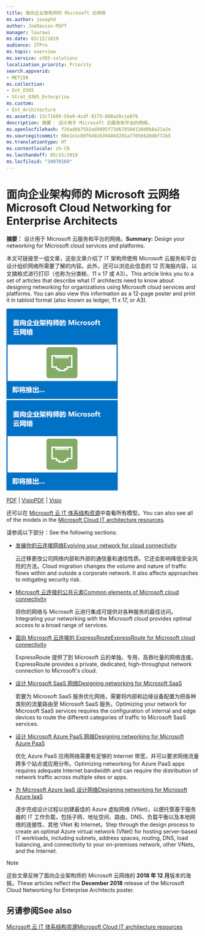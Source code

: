 ```yaml
---
title: 面向企业架构师的 Microsoft 云网络
ms.author: josephd
author: JoeDavies-MSFT
manager: laurawi
ms.date: 03/12/2019
audience: ITPro
ms.topic: overview
ms.service: o365-solutions
localization_priority: Priority
search.appverid:
- MET150
ms.collection:
- Ent_O365
- Strat_O365_Enterprise
ms.custom:
- Ent_Architecture
ms.assetid: 13c71689-59a9-4cdf-8175-808a20c1e879
description: 摘要： 设计用于 Microsoft 云服务和平台的网络。
ms.openlocfilehash: f26adbb7592ad9095f73d678504138d0b8a21a2e
ms.sourcegitcommit: 08e1e1c09f64926394043291a77856620d6f72b5
ms.translationtype: HT
ms.contentlocale: zh-CN
ms.lasthandoff: 05/15/2019
ms.locfileid: "34070168"
---
```

# <a name="microsoft-cloud-networking-for-enterprise-architects"></a><span data-ttu-id="6f095-103">面向企业架构师的 Microsoft 云网络</span><span class="sxs-lookup"><span data-stu-id="6f095-103">Microsoft Cloud Networking for Enterprise Architects</span></span>

 <span data-ttu-id="6f095-104">**摘要：** 设计用于 Microsoft 云服务和平台的网络。</span><span class="sxs-lookup"><span data-stu-id="6f095-104">**Summary:** Design your networking for Microsoft cloud services and platforms.</span></span>
  
<span data-ttu-id="6f095-p101">本文可链接至一组文章，这些文章介绍了 IT 架构师使用 Microsoft 云服务和平台设计组织网络所需要了解的内容。此外，还可以浏览此信息的 12 页海报内容，以文摘格式进行打印（也称为分类帐、11 x 17 或 A3）。</span><span class="sxs-lookup"><span data-stu-id="6f095-p101">This article links you to a set of articles that describe what IT architects need to know about designing networking for organizations using Microsoft cloud services and platforms. You can also view this information as a 12-page poster and print it in tabloid format (also known as ledger, 11 x 17, or A3).</span></span>
  
<span data-ttu-id="6f095-107">[![模型缩略图：Microsoft 云网络](media/95e8ab6a-b4d0-4836-acc1-b0b77ebf46e6.png)  
](https://go.microsoft.com/fwlink/p/?linkid=842073)</span><span class="sxs-lookup"><span data-stu-id="6f095-107">[![Thumb image for Microsoft cloud networking model](media/95e8ab6a-b4d0-4836-acc1-b0b77ebf46e6.png)  
](https://go.microsoft.com/fwlink/p/?linkid=842073)</span></span>
  
<span data-ttu-id="6f095-108">[PDF](https://go.microsoft.com/fwlink/p/?linkid=842073) | [Visio](https://go.microsoft.com/fwlink/p/?linkid=842074)</span><span class="sxs-lookup"><span data-stu-id="6f095-108">[PDF](https://go.microsoft.com/fwlink/p/?linkid=842073) | [Visio](https://go.microsoft.com/fwlink/p/?linkid=842074)</span></span>
  
<span data-ttu-id="6f095-109">还可以在 [Microsoft 云 IT 体系结构资源](microsoft-cloud-it-architecture-resources.md)中查看所有模型。</span><span class="sxs-lookup"><span data-stu-id="6f095-109">You can also see all of the models in the [Microsoft Cloud IT architecture resources](microsoft-cloud-it-architecture-resources.md).</span></span>
  
<span data-ttu-id="6f095-110">请参阅以下部分：</span><span class="sxs-lookup"><span data-stu-id="6f095-110">See the following sections:</span></span>
  
- [<span data-ttu-id="6f095-111">发展你的云连接网络</span><span class="sxs-lookup"><span data-stu-id="6f095-111">Evolving your network for cloud connectivity</span></span>](evolving-your-network-for-cloud-connectivity.md)
    
    <span data-ttu-id="6f095-p102">云迁移更改公司网络内部和外部的通信量和通信性质。它还会影响降低安全风险的方法。</span><span class="sxs-lookup"><span data-stu-id="6f095-p102">Cloud migration changes the volume and nature of traffic flows within and outside a corporate network. It also affects approaches to mitigating security risk.</span></span>
    
- [<span data-ttu-id="6f095-114">Microsoft 云连接的公共元素</span><span class="sxs-lookup"><span data-stu-id="6f095-114">Common elements of Microsoft cloud connectivity</span></span>](common-elements-of-microsoft-cloud-connectivity.md)
    
    <span data-ttu-id="6f095-115">将你的网络与 Microsoft 云进行集成可提供对各种服务的最佳访问。</span><span class="sxs-lookup"><span data-stu-id="6f095-115">Integrating your networking with the Microsoft cloud provides optimal access to a broad range of services.</span></span>
    
- [<span data-ttu-id="6f095-116">面向 Microsoft 云连接的 ExpressRoute</span><span class="sxs-lookup"><span data-stu-id="6f095-116">ExpressRoute for Microsoft cloud connectivity</span></span>](expressroute-for-microsoft-cloud-connectivity.md)
    
    <span data-ttu-id="6f095-117">ExpressRoute 提供了到 Microsoft 云的单独、专用、高吞吐量的网络连接。</span><span class="sxs-lookup"><span data-stu-id="6f095-117">ExpressRoute provides a private, dedicated, high-throughput network connection to Microsoft's cloud.</span></span>
    
- [<span data-ttu-id="6f095-118">设计 Microsoft SaaS 网络</span><span class="sxs-lookup"><span data-stu-id="6f095-118">Designing networking for Microsoft SaaS</span></span>](designing-networking-for-microsoft-saas.md)
    
    <span data-ttu-id="6f095-119">若要为 Microsoft SaaS 服务优化网络，需要将内部和边缘设备配置为把各种类别的流量路由至 Microsoft SaaS 服务。</span><span class="sxs-lookup"><span data-stu-id="6f095-119">Optimizing your network for Microsoft SaaS services requires the configuration of internal and edge devices to route the different categories of traffic to Microsoft SaaS services.</span></span>
    
- [<span data-ttu-id="6f095-120">设计 Microsoft Azure PaaS 网络</span><span class="sxs-lookup"><span data-stu-id="6f095-120">Designing networking for Microsoft Azure PaaS</span></span>](designing-networking-for-microsoft-azure-paas.md)
    
    <span data-ttu-id="6f095-121">优化 Azure PaaS 应用网络需要有足够的 Internet 带宽，并可以要求网络流量跨多个站点或应用分布。</span><span class="sxs-lookup"><span data-stu-id="6f095-121">Optimizing networking for Azure PaaS apps requires adequate Internet bandwidth and can require the distribution of network traffic across multiple sites or apps.</span></span>
    
- [<span data-ttu-id="6f095-122">为 Microsoft Azure IaaS 设计网络</span><span class="sxs-lookup"><span data-stu-id="6f095-122">Designing networking for Microsoft Azure IaaS</span></span>](designing-networking-for-microsoft-azure-iaas.md)
    
    <span data-ttu-id="6f095-123">逐步完成设计过程以创建最佳的 Azure 虚拟网络 (VNet)，以便托管基于服务器的 IT 工作负载，包括子网、地址空间、路由、DNS、负载平衡以及本地网络的连接性、其他 VNet 和 Internet。</span><span class="sxs-lookup"><span data-stu-id="6f095-123">Step through the design process to create an optimal Azure virtual network (VNet) for hosting server-based IT workloads, including subnets, address spaces, routing, DNS, load balancing, and connectivity to your on-premises network, other VNets, and the Internet.</span></span>
    
> [!NOTE]
> <span data-ttu-id="6f095-124">这些文章反映了面向企业架构师的 Microsoft 云网络的 **2018 年 12 月**版本的海报。</span><span class="sxs-lookup"><span data-stu-id="6f095-124">These articles reflect the **December 2018** release of the Microsoft Cloud Networking for Enterprise Architects poster.</span></span>
  
## <a name="see-also"></a><span data-ttu-id="6f095-125">另请参阅</span><span class="sxs-lookup"><span data-stu-id="6f095-125">See also</span></span>

[<span data-ttu-id="6f095-126">Microsoft 云 IT 体系结构资源</span><span class="sxs-lookup"><span data-stu-id="6f095-126">Microsoft Cloud IT architecture resources</span></span>](microsoft-cloud-it-architecture-resources.md)

